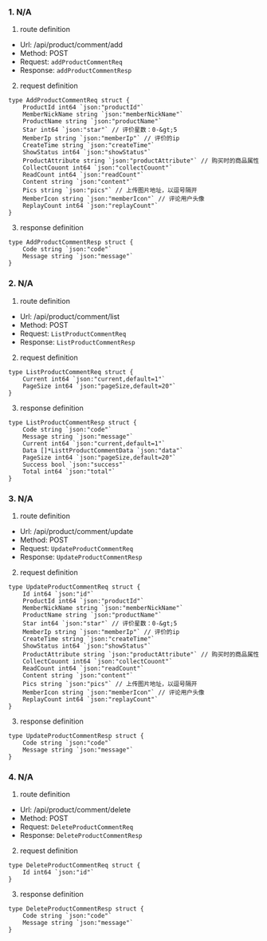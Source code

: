 ### 1. N/A

1. route definition

- Url: /api/product/comment/add
- Method: POST
- Request: `addProductCommentReq`
- Response: `addProductCommentResp`

2. request definition



```golang
type AddProductCommentReq struct {
	ProductId int64 `json:"productId"`
	MemberNickName string `json:"memberNickName"`
	ProductName string `json:"productName"`
	Star int64 `json:"star"` // 评价星数：0-&gt;5
	MemberIp string `json:"memberIp"` // 评价的ip
	CreateTime string `json:"createTime"`
	ShowStatus int64 `json:"showStatus"`
	ProductAttribute string `json:"productAttribute"` // 购买时的商品属性
	CollectCouont int64 `json:"collectCouont"`
	ReadCount int64 `json:"readCount"`
	Content string `json:"content"`
	Pics string `json:"pics"` // 上传图片地址，以逗号隔开
	MemberIcon string `json:"memberIcon"` // 评论用户头像
	ReplayCount int64 `json:"replayCount"`
}
```


3. response definition



```golang
type AddProductCommentResp struct {
	Code string `json:"code"`
	Message string `json:"message"`
}
```

### 2. N/A

1. route definition

- Url: /api/product/comment/list
- Method: POST
- Request: `ListProductCommentReq`
- Response: `ListProductCommentResp`

2. request definition



```golang
type ListProductCommentReq struct {
	Current int64 `json:"current,default=1"`
	PageSize int64 `json:"pageSize,default=20"`
}
```


3. response definition



```golang
type ListProductCommentResp struct {
	Code string `json:"code"`
	Message string `json:"message"`
	Current int64 `json:"current,default=1"`
	Data []*ListtProductCommentData `json:"data"`
	PageSize int64 `json:"pageSize,default=20"`
	Success bool `json:"success"`
	Total int64 `json:"total"`
}
```

### 3. N/A

1. route definition

- Url: /api/product/comment/update
- Method: POST
- Request: `UpdateProductCommentReq`
- Response: `UpdateProductCommentResp`

2. request definition



```golang
type UpdateProductCommentReq struct {
	Id int64 `json:"id"`
	ProductId int64 `json:"productId"`
	MemberNickName string `json:"memberNickName"`
	ProductName string `json:"productName"`
	Star int64 `json:"star"` // 评价星数：0-&gt;5
	MemberIp string `json:"memberIp"` // 评价的ip
	CreateTime string `json:"createTime"`
	ShowStatus int64 `json:"showStatus"`
	ProductAttribute string `json:"productAttribute"` // 购买时的商品属性
	CollectCouont int64 `json:"collectCouont"`
	ReadCount int64 `json:"readCount"`
	Content string `json:"content"`
	Pics string `json:"pics"` // 上传图片地址，以逗号隔开
	MemberIcon string `json:"memberIcon"` // 评论用户头像
	ReplayCount int64 `json:"replayCount"`
}
```


3. response definition



```golang
type UpdateProductCommentResp struct {
	Code string `json:"code"`
	Message string `json:"message"`
}
```

### 4. N/A

1. route definition

- Url: /api/product/comment/delete
- Method: POST
- Request: `DeleteProductCommentReq`
- Response: `DeleteProductCommentResp`

2. request definition



```golang
type DeleteProductCommentReq struct {
	Id int64 `json:"id"`
}
```


3. response definition



```golang
type DeleteProductCommentResp struct {
	Code string `json:"code"`
	Message string `json:"message"`
}
```

